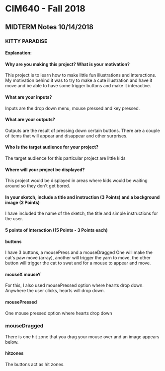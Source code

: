 # CIM640 - Fall 2018

## MIDTERM Notes 10/14/2018

### KITTY PARADISE

#### Explanation:
#### Why are you making this project? What is your motivation?
This project is to learn how to make little fun illustrations and interactions.
My motivation behind it was to try to make a cute illustration and have it
move and be able to have some trigger buttons and make it interactive.

#### What are your inputs?
Inputs are the drop down menu, mouse pressed and key pressed.

#### What are your outputs?
Outputs are the result of pressing down certain buttons.
There are a couple of items that will appear and disappear and other surprises.

#### Who is the target audience for your project?
The target audience for this particular project are little kids

#### Where will your project be displayed?
This project would be displayed in areas where kids would be waiting around
so they don't get bored.


#### In your sketch, include a title and instruction (3 Points) and a background image (2 Points)
I have included the name of the sketch, the title and simple instructions for the user.


#### 5 points of Interaction (15 Points - 3 Points each)
#### buttons
I have 3 buttons, a mousePress and a mouseDragged
One will make the cat's paw move (array), another will trigger the yarn to move,
the other button will trigger the cat to swat and for a mouse to appear and move.

#### mouseX mouseY
For this, I also used mousePressed option where hearts drop down. Anywhere the user
clicks, hearts will drop down.

#### mousePressed
One mouse pressed option where hearts drop down

### mouseDragged
There is one hit zone that you drag your mouse over and an image appears below.

#### hitzones
The buttons act as hit zones.
